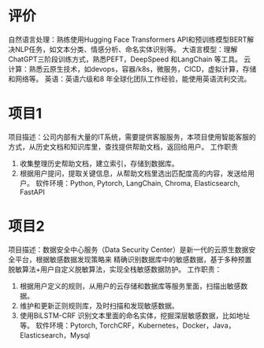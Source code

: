 # 评价 
自然语言处理：熟练使用Hugging Face Transformers API和预训练模型BERT解决NLP任务，如文本分类、情感分析、命名实体识别等。
大语言模型：理解ChatGPT三阶段训练方式，熟悉PEFT，DeepSpeed 和LangChain 等工具。
云计算：熟悉云原生技术，如devops，容器/k8s，微服务，CICD，虚拟计算，存储和网络等。
英语：英语六级和8 年全球化团队工作经验，能使用英语流利交流。


# 项目1

项目描述：公司内部有大量的IT系统，需要提供客服服务，本项目使用智能客服的方式，从历史文档和知识库里，查找提供帮助文档，返回给用户。
工作职责
1. 收集整理历史帮助文档，建立索引，存储到数据库。
2. 根据用户提问，提取关键信息，从帮助文档里选出匹配度高的内容，发送给用户。
软件环境：Python, Pytorch, LangChain, Chroma, Elasticsearch, FastAPI



# 项目2
项目描述：数据安全中心服务（Data Security Center）是新一代的云原生数据安全平台，根据敏感数据发现策略来
精确识别数据库中的敏感数据，基于多种预置脱敏算法+用户自定义脱敏算法，实现全栈敏感数据防护。
工作职责：
1. 根据用户定义的规则，从用户的云存储和数据库等服务里面，扫描出敏感数据。
2. 维护和更新正则规则库，及时扫描和发现敏感数据。
3. 使用BiLSTM-CRF 识别文本里面的命名实体，挖掘深层敏感数据，比如地址等。
软件环境：Pytorch, TorchCRF，Kubernetes，Docker，Java，Elasticsearch，Mysql
